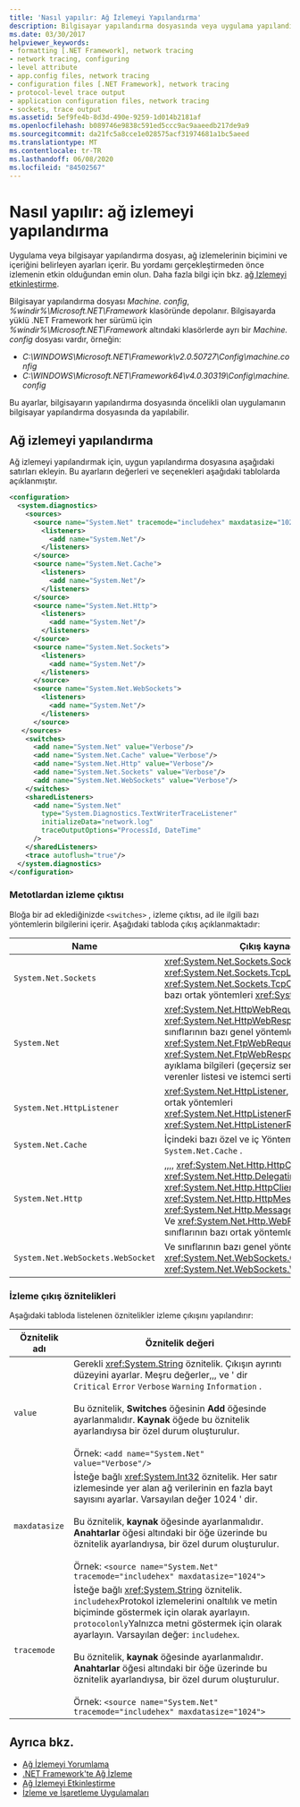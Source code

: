 ```yaml
---
title: 'Nasıl yapılır: Ağ İzlemeyi Yapılandırma'
description: Bilgisayar yapılandırma dosyasında veya uygulama yapılandırma dosyasında ağ izlemesini yapılandırma hakkında bilgi edinin. Bir uygulama yapılandırma dosyası önceliklidir.
ms.date: 03/30/2017
helpviewer_keywords:
- formatting [.NET Framework], network tracing
- network tracing, configuring
- level attribute
- app.config files, network tracing
- configuration files [.NET Framework], network tracing
- protocol-level trace output
- application configuration files, network tracing
- sockets, trace output
ms.assetid: 5ef9fe4b-8d3d-490e-9259-1d014b2181af
ms.openlocfilehash: b089746e9838c591ed5ccc9ac9aaeedb217de9a9
ms.sourcegitcommit: da21fc5a8cce1e028575acf31974681a1bc5aeed
ms.translationtype: MT
ms.contentlocale: tr-TR
ms.lasthandoff: 06/08/2020
ms.locfileid: "84502567"
---
```

# <a name="how-to-configure-network-tracing"></a>Nasıl yapılır: ağ izlemeyi yapılandırma

Uygulama veya bilgisayar yapılandırma dosyası, ağ izlemelerinin biçimini ve içeriğini belirleyen ayarları içerir. Bu yordamı gerçekleştirmeden önce izlemenin etkin olduğundan emin olun. Daha fazla bilgi için bkz. [ağ Izlemeyi etkinleştirme](enabling-network-tracing.md).

Bilgisayar yapılandırma dosyası *Machine. config*, *%windir%\Microsoft.NET\Framework* klasöründe depolanır. Bilgisayarda yüklü .NET Framework her sürümü için *%windir%\Microsoft.NET\Framework* altındaki klasörlerde ayrı bir *Machine. config* dosyası vardır, örneğin:

- *C:\WINDOWS\Microsoft.NET\Framework\v2.0.50727\Config\machine.config*
- *C:\WINDOWS\Microsoft.NET\Framework64\v4.0.30319\Config\machine.config*

Bu ayarlar, bilgisayarın yapılandırma dosyasında öncelikli olan uygulamanın bilgisayar yapılandırma dosyasında da yapılabilir.

## <a name="configure-network-tracing"></a>Ağ izlemeyi yapılandırma

Ağ izlemeyi yapılandırmak için, uygun yapılandırma dosyasına aşağıdaki satırları ekleyin. Bu ayarların değerleri ve seçenekleri aşağıdaki tablolarda açıklanmıştır.

```xml
<configuration>
  <system.diagnostics>
    <sources>
      <source name="System.Net" tracemode="includehex" maxdatasize="1024">
        <listeners>
          <add name="System.Net"/>
        </listeners>
      </source>
      <source name="System.Net.Cache">
        <listeners>
          <add name="System.Net"/>
        </listeners>
      </source>
      <source name="System.Net.Http">
        <listeners>
          <add name="System.Net"/>
        </listeners>
      </source>
      <source name="System.Net.Sockets">
        <listeners>
          <add name="System.Net"/>
        </listeners>
      </source>
      <source name="System.Net.WebSockets">
        <listeners>
          <add name="System.Net"/>
        </listeners>
      </source>
   </sources>
    <switches>
      <add name="System.Net" value="Verbose"/>
      <add name="System.Net.Cache" value="Verbose"/>
      <add name="System.Net.Http" value="Verbose"/>
      <add name="System.Net.Sockets" value="Verbose"/>
      <add name="System.Net.WebSockets" value="Verbose"/>
    </switches>
    <sharedListeners>
      <add name="System.Net"
        type="System.Diagnostics.TextWriterTraceListener"
        initializeData="network.log"
        traceOutputOptions="ProcessId, DateTime"
      />
    </sharedListeners>
    <trace autoflush="true"/>
  </system.diagnostics>
</configuration>
```

### <a name="trace-output-from-methods"></a>Metotlardan izleme çıktısı

Bloğa bir ad eklediğinizde `<switches>` , izleme çıktısı, ad ile ilgili bazı yöntemlerin bilgilerini içerir. Aşağıdaki tabloda çıkış açıklanmaktadır:

|Name|Çıkış kaynağı|
|----------|-----------------|
|`System.Net.Sockets`|<xref:System.Net.Sockets.Socket>,, <xref:System.Net.Sockets.TcpListener> <xref:System.Net.Sockets.TcpClient> Ve sınıflarının bazı ortak yöntemleri <xref:System.Net.Dns> .|
|`System.Net`|<xref:System.Net.HttpWebRequest>,, <xref:System.Net.HttpWebResponse> , Ve sınıflarının bazı genel yöntemleri <xref:System.Net.FtpWebRequest> <xref:System.Net.FtpWebResponse> ve SSL hata ayıklama bilgileri (geçersiz sertifikalar, eksik verenler listesi ve istemci sertifikası hataları).|
|`System.Net.HttpListener`|<xref:System.Net.HttpListener>, Ve sınıflarının bazı ortak yöntemleri <xref:System.Net.HttpListenerRequest> <xref:System.Net.HttpListenerResponse> .|
|`System.Net.Cache`|İçindeki bazı özel ve iç Yöntemler `System.Net.Cache` .|
|`System.Net.Http`|,,,, <xref:System.Net.Http.HttpClient> <xref:System.Net.Http.DelegatingHandler> <xref:System.Net.Http.HttpClientHandler> <xref:System.Net.Http.HttpMessageHandler> <xref:System.Net.Http.MessageProcessingHandler> Ve <xref:System.Net.Http.WebRequestHandler> sınıflarının bazı ortak yöntemleri.|
|`System.Net.WebSockets.WebSocket`|Ve sınıflarının bazı genel yöntemleri <xref:System.Net.WebSockets.ClientWebSocket> <xref:System.Net.WebSockets.WebSocket> .|

### <a name="trace-output-attributes"></a>İzleme çıkış öznitelikleri

Aşağıdaki tabloda listelenen öznitelikler izleme çıkışını yapılandırır:

|Öznitelik adı|Öznitelik değeri|
|--------------------|---------------------|
|`value`|Gerekli <xref:System.String> öznitelik. Çıkışın ayrıntı düzeyini ayarlar. Meşru değerler,,, ve ' dir `Critical` `Error` `Verbose` `Warning` `Information` .<br /><br />Bu öznitelik, **Switches** öğesinin **Add** öğesinde ayarlanmalıdır. **Kaynak** öğede bu öznitelik ayarlandıysa bir özel durum oluşturulur.<br/><br/>Örnek: `<add name="System.Net" value="Verbose"/>`|
|`maxdatasize`|İsteğe bağlı <xref:System.Int32> öznitelik. Her satır izlemesinde yer alan ağ verilerinin en fazla bayt sayısını ayarlar. Varsayılan değer 1024 ' dir.<br /><br />Bu öznitelik, **kaynak** öğesinde ayarlanmalıdır. **Anahtarlar** öğesi altındaki bir öğe üzerinde bu öznitelik ayarlandıysa, bir özel durum oluşturulur.<br/><br/>Örnek: `<source name="System.Net" tracemode="includehex" maxdatasize="1024">`|
|`tracemode`|İsteğe bağlı <xref:System.String> öznitelik. `includehex`Protokol izlemelerini onaltılık ve metin biçiminde göstermek için olarak ayarlayın. `protocolonly`Yalnızca metni göstermek için olarak ayarlayın. Varsayılan değer: `includehex`.<br /><br />Bu öznitelik, **kaynak** öğesinde ayarlanmalıdır. **Anahtarlar** öğesi altındaki bir öğe üzerinde bu öznitelik ayarlandıysa, bir özel durum oluşturulur.<br/><br/>Örnek: `<source name="System.Net" tracemode="includehex" maxdatasize="1024">`|

## <a name="see-also"></a>Ayrıca bkz.

- [Ağ İzlemeyi Yorumlama](interpreting-network-tracing.md)
- [.NET Framework'te Ağ İzleme](network-tracing.md)
- [Ağ İzlemeyi Etkinleştirme](enabling-network-tracing.md)
- [İzleme ve İşaretleme Uygulamaları](../debug-trace-profile/tracing-and-instrumenting-applications.md)
